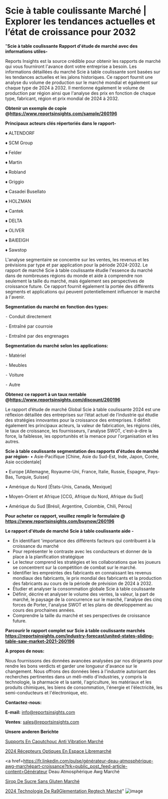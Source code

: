 # Scie à table coulissante Marché | Explorer les tendances actuelles et l’état de croissance pour 2032

"<strong>Scie à table coulissante Rapport d'étude de marché avec des informations utiles-</strong>

Reports Insights est la source crédible pour obtenir les rapports de marché qui vous fourniront l'avance dont votre entreprise a besoin. Les informations détaillées du marché Scie à table coulissante sont basées sur les tendances actuelles et les jalons historiques. Ce rapport fournit une analyse du volume de production sur le marché mondial et également sur chaque type de 2024 à 2032. Il mentionne également le volume de production par région ainsi que l'analyse des prix en fonction de chaque type, fabricant, région et prix mondial de 2024 à 2032.

<strong><b>Obtenir un exemple de copie @</b></strong><a href=https://www.reportsinsights.com/sample/260196><strong><b>https://www.reportsinsights.com/sample/260196</b></strong></a>

<b>Principaux acteurs clés répertoriés dans le rapport-</b>

<b> </b>♦ ALTENDORF

♦ SCM Group

♦ Felder

♦ Martin

♦ Robland

♦ Griggio

♦ Casadei Busellato

♦ HOLZMAN

♦ Cantek

♦ DELTA

♦ OLIVER

♦ BAIEEIGH

♦ Sawstop

L'analyse segmentaire se concentre sur les ventes, les revenus et les prévisions par type et par application pour la période 2024-2032. Le rapport de marché Scie à table coulissante étudie l'essence du marché dans de nombreuses régions du monde et aide à comprendre non seulement la taille du marché, mais également ses perspectives de croissance future. Ce rapport fournit également la portée des différents segments et applications qui peuvent potentiellement influencer le marché à l'avenir.

<strong>Segmentation du marché en fonction des types:</strong>


⁃ Conduit directement

⁃ Entraîné par courroie

⁃ Entraîné par des engrenages

<strong>Segmentation du marché selon les applications:</strong>


⁃ Matériel

⁃ Meubles

⁃ Voiture

⁃ Autre

<strong><b>Obtenez ce rapport à un taux rentable @</b></strong><a href=https://www.reportsinsights.com/discount/260196><strong><b>https://www.reportsinsights.com/discount/260196</b></strong></a>

Le rapport d’étude de marché Global Scie à table coulissante 2024 est une réflexion détaillée des entreprises sur l’état actuel de l’industrie qui étudie des stratégies innovantes pour la croissance des entreprises. Il définit également les principaux acteurs, la valeur de fabrication, les régions clés, le taux de croissance, les fournisseurs, l'analyse SWOT, c'est-à-dire la force, la faiblesse, les opportunités et la menace pour l'organisation et les autres.

<strong>Scie à table coulissante segmentation des rapports d'études de marché par région-</strong>
• Asie-Pacifique [Chine, Asie du Sud-Est, Inde, Japon, Corée, Asie occidentale]

• Europe [Allemagne, Royaume-Uni, France, Italie, Russie, Espagne, Pays-Bas, Turquie, Suisse]

• Amérique du Nord [États-Unis, Canada, Mexique]

• Moyen-Orient et Afrique [CCG, Afrique du Nord, Afrique du Sud]

• Amérique du Sud [Brésil, Argentine, Colombie, Chili, Pérou]

<strong>Pour acheter ce rapport, veuillez remplir le formulaire @   <a href=https://www.reportsinsights.com/buynow/260196>https://www.reportsinsights.com/buynow/260196</a></strong>

<strong>Le rapport d'étude de marché Scie à table coulissante aide -</strong>
<ul>
  <li>En identifiant 'importance des différents facteurs qui contribuent à la croissance du marché</li>
  <li>Pour représenter le contraste avec les conducteurs et donner de la place à la planification stratégique</li>
  <li>Le lecteur comprend les stratégies et les collaborations que les joueurs se concentrent sur la compétition de combat sur le marché.</li>
  <li>Identifier les empreintes des fabricants en connaissant les revenus mondiaux des fabricants, le prix mondial des fabricants et la production des fabricants au cours de la période de prévision de 2024 à 2032.</li>
  <li>Étudier et analyser la consommation globale Scie à table coulissante</li>
  <li>Définir, décrire et analyser le volume des ventes, la valeur, la part de marché, le paysage de la concurrence sur le marché, l'analyse des cinq forces de Porter, l'analyse SWOT et les plans de développement au cours des prochaines années.</li>
  <li>Comprendre la taille du marché et ses perspectives de croissance future.</li>
</ul>

<strong>Parcourir le rapport complet sur Scie à table coulissante marchés <a href=https://reportsinsights.com/industry-forecast/united-states-sliding-table-saw-market-2021-260196>https://reportsinsights.com/industry-forecast/united-states-sliding-table-saw-market-2021-260196</a></strong>

<strong>À propos de nous:</strong>

Nous fournissons des données avancées analysées par nos dirigeants pour rendre les bons verdicts et garder une longueur d'avance sur le changement. Nous offrons des données liées à l'industrie autorisant des recherches pertinentes dans un méli-mélo d'industries, y compris la technologie, la pharmacie et la santé, l'agriculture, les matériaux et les produits chimiques, les biens de consommation, l'énergie et l'électricité, les semi-conducteurs et l'électronique, etc.

<strong>Contactez-nous:</strong>

<strong>E-mail:</strong> <a href=mailto:info@reportsinsights.com>info@reportsinsights.com</a>

<strong>Ventes</strong>: <a href=mailto:sales@reportsinsights.com>sales@reportsinsights.com</a>

<strong>Unsere anderen Berichte</strong>

<a href=https://www.linkedin.com/pulse/supports-en-caoutchouc-anti-vibration-march%C3%A9-dbvue/>Supports En Caoutchouc Anti Vibration Marché</a>

<a href=https://www.linkedin.com/pulse/2024-récepteurs-optiques-en-espace-libremarché-mkkac/>2024 Récepteurs Optiques En Espace Libremarché</a>

<a href=https://fr.linkedin.com/pulse/générateur-deau-atmosphérique-awg-marchépart-croissance?trk=public_post_feed-article-content>Générateur Deau Atmosphérique Awg Marché</a>

<a href=https://www.linkedin.com/pulse/sirop-de-sucre-sans-gluten-march%C3%A9-taille-part-romif/>Sirop De Sucre Sans Gluten Marché</a>

<a href=https://www.linkedin.com/pulse/2024-technologie-de-r%C3%A9glementation-regtech-march%C3%A9-popcc/>2024 Technologie De Ra9Glementation Regtech Marché</a>"
![image](https://github.com/daminid12/RImarket/assets/158430485/7e20aab8-a8f5-47cf-83f2-2be16fc4b04e)
